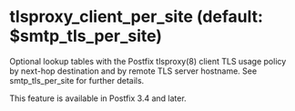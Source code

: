 # tlsproxy_client_per_site (default: $smtp_tls_per_site)
 Optional lookup tables with the Postfix tlsproxy(8) client TLS
usage policy by next-hop destination and by remote TLS server
hostname. See smtp\_tls\_per\_site for further details. 


 This feature is available in Postfix 3.4 and later. 


